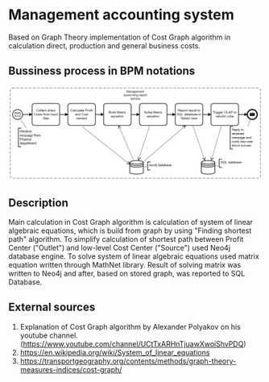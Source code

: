 # Management accounting system
Based on Graph Theory implementation of Cost Graph algorithm in calculation direct, production and general business costs.
## Bussiness process in BPM notations
![image](https://github.com/danmaxdanilov/bi_finance/blob/master/bi_finance.png)
## Description
Main calculation in Cost Graph algorithm is calculation of system of linear algebraic equations, which is build from graph by using "Finding shortest path" algorithm.
To simplify calculation of shortest path between Profit Center ("Outlet") and low-level Cost Center ("Source") used Neo4j database engine.
To solve system of linear algebraic equations used matrix equation written through MathNet library. 
Result of solving matrix was written to Neo4j and after, based on stored graph, was reported to SQL Database.
## External sources
1. Explanation of Cost Graph algorithm by Alexander Polyakov on his youtube channel. (https://www.youtube.com/channel/UCtTxARHnTjuawXwoiShvPDQ)
1. https://en.wikipedia.org/wiki/System_of_linear_equations
1. https://transportgeography.org/contents/methods/graph-theory-measures-indices/cost-graph/
